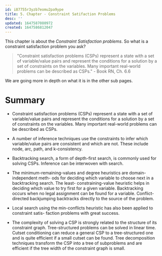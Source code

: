 ```yaml
---
id: i87755r3yzb7eomu2pa9ype
title: 5. Chapter - Constraint Satifaction Problems
desc: ''
updated: 1647587080972
created: 1647586812047
---
```

This chapter is about the *Constraint Satisfaction problems*. So what is a constraint satisfaction problem you ask?

>"Constraint satisfaction problems (CSPs) represent a state with a set of variable/value pairs and represent the conditions for a solution by a set of constraints on the variables. Many important real-world problems can be described as CSPs." - Book RN, Ch. 6.6

We are going more in depth on what it is in the other sub pages.

# Summary

- Constraint satisfaction problems (CSPs) represent a state with a set of variable/value pairs and represent the conditions for a solution by a set of constraints on the variables. Many important real-world problems can be described as CSPs.

- A number of inference techniques use the constraints to infer which variable/value pairs are consistent and which are not. These include node, arc, path, and k-consistency.

- Backtracking search, a form of depth-first search, is commonly used for solving CSPs. Inference can be interwoven with search.

- The minimum-remaining-values and degree heuristics are domain-independent meth- ods for deciding which variable to choose next in a backtracking search. The least- constraining-value heuristic helps in deciding which value to try first for a given variable. Backtracking occurs when no legal assignment can be found for a variable. Conflict-directed backjumping backtracks directly to the source of the problem.

- Local search using the min-conflicts heuristic has also been applied to constraint satis- faction problems with great success.

- The complexity of solving a CSP is strongly related to the structure of its constraint graph. Tree-structured problems can be solved in linear time. Cutset conditioning can reduce a general CSP to a tree-structured one and is quite efficient if a small cutset can be found. Tree decomposition techniques transform the CSP into a tree of subproblems and are efficient if the tree width of the constraint graph is small.
